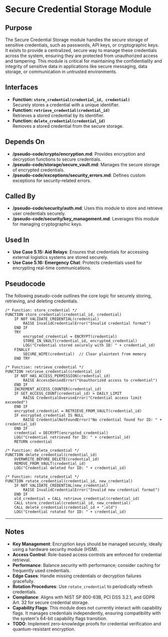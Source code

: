 
# Secure Credential Storage Module

## Purpose
The Secure Credential Storage module handles the secure storage of sensitive credentials, such as passwords, API keys, or cryptographic keys. It exists to provide a centralized, secure way to manage these credentials across the system, ensuring they are protected from unauthorized access and tampering. This module is critical for maintaining the confidentiality and integrity of sensitive data in applications like secure messaging, data storage, or communication in untrusted environments.

## Interfaces
- **Function: `store_credential(credential_id, credential)`**  
  Securely stores a credential with a unique identifier.  
- **Function: `retrieve_credential(credential_id)`**  
  Retrieves a stored credential by its identifier.  
- **Function: `delete_credential(credential_id)`**  
  Removes a stored credential from the secure storage.  

## Depends On
- **/pseudo-code/crypto/encryption.md**: Provides encryption and decryption functions to secure credentials.  
- **/pseudo-code/storage/secure_vault.md**: Manages the secure storage of encrypted credentials.  
- **/pseudo-code/exceptions/security_errors.md**: Defines custom exceptions for security-related errors.  

## Called By
- **/pseudo-code/security/auth.md**: Uses this module to store and retrieve user credentials securely.  
- **/pseudo-code/security/key_management.md**: Leverages this module for managing cryptographic keys.  

## Used In
- **Use Case 5.15: Aid Relays**: Ensures that credentials for accessing external logistics systems are stored securely.  
- **Use Case 5.16: Emergency Chat**: Protects credentials used for encrypting real-time communications.  

## Pseudocode
The following pseudo-code outlines the core logic for securely storing, retrieving, and deleting credentials.
```pseudocode
/* Function: store_credential */
FUNCTION store_credential(credential_id, credential)
    IF NOT VALIDATE_CREDENTIAL(credential)
        RAISE InvalidCredentialError("Invalid credential format")
    END IF
    TRY
        encrypted_credential = ENCRYPT(credential)
        STORE_IN_VAULT(credential_id, encrypted_credential)
        LOG("Credential stored securely with ID: " + credential_id)
    FINALLY
        SECURE_WIPE(credential)  // Clear plaintext from memory
    END TRY

/* Function: retrieve_credential */
FUNCTION retrieve_credential(credential_id)
    IF NOT HAS_ACCESS_PERMISSION(credential_id)
        RAISE AccessDeniedError("Unauthorized access to credential")
    END IF
    INCREMENT_ACCESS_COUNTER(credential_id)
    IF GET_ACCESS_COUNT(credential_id) > DAILY_LIMIT
        RAISE CredentialOveruseError("Credential access limit exceeded")
    END IF
    encrypted_credential = RETRIEVE_FROM_VAULT(credential_id)
    IF encrypted_credential IS NULL
        RAISE CredentialNotFoundError("No credential found for ID: " + credential_id)
    END IF
    credential = DECRYPT(encrypted_credential)
    LOG("Credential retrieved for ID: " + credential_id)
    RETURN credential

/* Function: delete_credential */
FUNCTION delete_credential(credential_id)
    OVERWRITE_BEFORE_DELETE(credential_id)
    REMOVE_FROM_VAULT(credential_id)
    LOG("Credential deleted for ID: " + credential_id)

/* Function: rotate_credential */
FUNCTION rotate_credential(credential_id, new_credential)
    IF NOT VALIDATE_CREDENTIAL(new_credential)
        RAISE InvalidCredentialError("Invalid new credential format")
    END IF
    old_credential = CALL retrieve_credential(credential_id)
    CALL store_credential(credential_id, new_credential)
    CALL delete_credential(credential_id + ".old")
    LOG("Credential rotated for ID: " + credential_id)
```

---

## Notes
- **Key Management**: Encryption keys should be managed securely, ideally using a hardware security module (HSM).
- **Access Control**: Role-based access controls are enforced for credential retrieval.
- **Performance**: Balance security with performance; consider caching for frequently used credentials.
- **Edge Cases**: Handle missing credentials or decryption failures gracefully. 
- **Rotation Procedures**: Use `rotate_credential` to periodically refresh credentials.
- **Compliance**: Aligns with NIST SP 800-63B, PCI DSS 3.2.1, and GDPR Art. 32 for secure credential storage.
- **Capability Flags**: This module does not currently interact with capability flags. It manages credentials independently, ensuring compatibility with the system's 64-bit capability flags transition.
- **TODO**: Implement zero-knowledge proofs for credential verification and quantum-resistant encryption.
